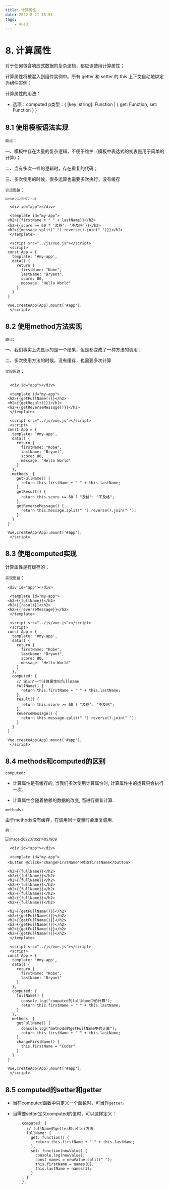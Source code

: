 ```yaml
---
title: 计算属性
date: 2022-8-21 18:51
tags: 
    - vue3
---
```


# 8. 计算属性

对于任何包含响应式数据的复杂逻辑，都应该使用计算属性； 

计算属性将被混入到组件实例中。所有 getter 和 setter 的 this 上下文自动地绑定为组件实例；



计算属性的用法： 

- 选项：computed p类型：{ [key: string]: Function | { get: Function, set: Function } }

## 8.1 使用模板语法实现

`缺点`：

一、模板中存在大量的复杂逻辑，不便于维护（模板中表达式的初衷是用于简单的计算）； 

二、当有多次一样的逻辑时，存在重复的代码； 

三、多次使用的时候，很多运算也需要多次执行，没有缓存



`实现思路`：

<img src="../img/image-20220705212114128.png" alt="image-20220705212114128" style="zoom:50%;" />

```vue
  <div id="app"></div>

  <template id="my-app">
 <h2>{{firstName + " " + lastName}}</h2>
 <h2>{{score >= 60 ? '及格': '不及格'}}</h2>
 <h2>{{message.split(" ").reverse().join(" ")}}</h2>
  </template>

  <script src="../js/vue.js"></script>
  <script>
 const App = {
   template: '#my-app',
   data() {
     return {
       firstName: "Kobe",
       lastName: "Bryant",
       score: 80,
       message: "Hello World"
     }
   }
 }

 Vue.createApp(App).mount('#app');
  </script>
```



## 8.2 使用method方法实现

`缺点`:

一、我们事实上先显示的是一个结果，但是都变成了一种方法的调用； 

二、多次使用方法的时候，没有缓存，也需要多次计算



`实现思路`：

```vue
  
  <div id="app"></div>

  <template id="my-app">
 <h2>{{getFullName()}}</h2>
 <h2>{{getResult()}}</h2>
 <h2>{{getReverseMessage()}}</h2>
  </template>

  <script src="../js/vue.js"></script>
  <script>
 const App = {
   template: '#my-app',
   data() {
     return {
       firstName: "Kobe",
       lastName: "Bryant",
       score: 80,
       message: "Hello World"
     }
   },
   methods: {
     getFullName() {
       return this.firstName + " " + this.lastName;
     },
     getResult() {
       return this.score >= 60 ? "及格": "不及格";
     },
     getReverseMessage() {
       return this.message.split(" ").reverse().join(" ");
     }
   }
 }

 Vue.createApp(App).mount('#app');
  </script>
```



## 8.3 使用computed实现

计算属性是有缓存的；

`实现思路`：

```vue
 <div id="app"></div>

  <template id="my-app">
 <h2>{{fullName}}</h2>
 <h2>{{result}}</h2>
 <h2>{{reverseMessage}}</h2>
  </template>

  <script src="../js/vue.js"></script>
  <script>
 const App = {
   template: '#my-app',
   data() {
     return {
       firstName: "Kobe",
       lastName: "Bryant",
       score: 80,
       message: "Hello World"
     }
   },
   computed: {
     // 定义了一个计算属性叫fullname
     fullName() {
       return this.firstName + " " + this.lastName;
     },
     result() {
       return this.score >= 60 ? "及格": "不及格";
     },
     reverseMessage() {
       return this.message.split(" ").reverse().join(" ");
     }
   }
 }

 Vue.createApp(App).mount('#app');
  </script>
```



##  8.4 methods和computed的区别

`computed:`

- 计算属性是有缓存的, 当我们多次使用计算属性时, 计算属性中的运算只会执行一次.

- 计算属性会随着依赖的数据的改变, 而进行重新计算.

`methods:`

由于methods没有缓存，在调用同一变量时会重复调用.

`例：`

<img src="../img/image-20220705214057909.png" alt="image-20220705214057909" style="zoom:80%;" />



```vue
  <div id="app"></div>

  <template id="my-app">
 <button @click="changeFirstName">修改firstName</button>

 <h2>{{fullName}}</h2>
 <h2>{{fullName}}</h2>
 <h2>{{fullName}}</h2>
 <h2>{{fullName}}</h2>
 <h2>{{fullName}}</h2>
 <h2>{{fullName}}</h2>
 <h2>{{fullName}}</h2>
 <h2>{{fullName}}</h2>

 <h2>{{getFullName()}}</h2>
 <h2>{{getFullName()}}</h2>
 <h2>{{getFullName()}}</h2>
 <h2>{{getFullName()}}</h2>
 <h2>{{getFullName()}}</h2>
 <h2>{{getFullName()}}</h2>
  </template>

  <script src="../js/vue.js"></script>
  <script>
 const App = {
   template: '#my-app',
   data() {
     return {
       firstName: "Kobe",
       lastName: "Bryant"
     }
   },
   computed: {
     fullName() {
       console.log("computed的fullName中的计算");
       return this.firstName + " " + this.lastName;
     }
   },
   methods: {
     getFullName() {
       console.log("methods的getFullName中的计算");
       return this.firstName + " " + this.lastName;
     },
     changeFirstName() {
       this.firstName = "Coder"
     }
   }
 }

 Vue.createApp(App).mount('#app');
  </script>
```



## 8.5 computed的setter和getter

- 当在computed函数中只定义一个函数时，可当作`getter`。

- 当需要setter定义computed的值时，可以这样定义：

  ```vue
      computed: {
        // fullName的getter和setter方法
        fullName: {
          get: function() {
            return this.firstName + " " + this.lastName;
          },
          set: function(newValue) {
            console.log(newValue);
            const names = newValue.split(" ");
            this.firstName = names[0];
            this.lastName = names[1];
          }
        }
      },
  ```

